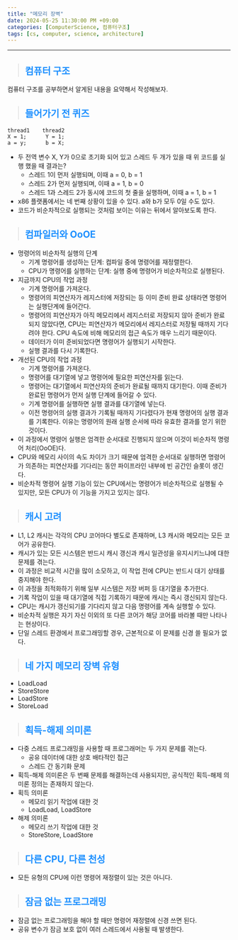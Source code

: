 ```yaml
---
title: "메모리 장벽"
date: 2024-05-25 11:30:00 PM +09:00
categories: [ComputerScience, 컴퓨터구조]
tags: [cs, computer, science, architecture]
---
```

***

>## <span style='color:#1E90FF'>컴퓨터 구조</span>
컴퓨터 구조를 공부하면서 알게된 내용을 요약해서 작성해보자. <br>

>## <span style='color:#1E90FF'>들어가기 전 퀴즈</span>
```
thread1    thread2
X = 1;      Y = 1;
a = y;      b = X;
```
- 두 전역 변수 X, Y가 0으로 초기화 되어 있고 스레드 두 개가 있을 때 위 코드를 실행 했을 때 결과는? <br>
    - 스레드 1이 먼저 실행되며, 이때 a = 0, b = 1
    - 스레드 2가 먼저 실행되며, 이때 a = 1, b = 0
    - 스레드 1과 스레드 2가 동시에 코드의 첫 줄을 실행하며, 이때 a = 1, b = 1 <br>
- x86 플랫폼에서는 네 번째 상황이 있을 수 있다. a와 b가 모두 0일 수도 있다. <br>
- 코드가 비순차적으로 실행되는 것처럼 보이는 이유는 뒤에서 알아보도록 한다. <br>

>## <span style='color:#1E90FF'>컴파일러와 OoOE</span>
- 멍령어의 비순차적 실행의 단계
    - 기계 명령어를 생성하는 단계: 컴파일 중에 명령어를 재정렬한다.
    - CPU가 명령어를 실행하는 단계: 실행 중에 명령어가 비순차적으로 실행된다. <br>
- 지금까지 CPU의 작업 과정
    - 기계 명령어를 가져온다.
    - 명령어의 피연산자가 레지스터에 저장되는 등 이미 준비 완료 상태라면 명령어는 실행단계에 들어간다.
    - 명령어의 피연산자가 아직 메모리에서 레지스터로 저장되지 않아 준비가 완료되지 않았다면, CPU는 피연산자가 메모리에서 레지스터로 저장될 때까지 기다려야 한다. CPU 속도에 비해 메모리의 접근 속도가 매우 느리기 때문이다.
    - 데이터가 이미 준비되었다면 명령어가 실행되기 시작한다.
    - 실행 결과를 다시 기록한다. <br>
- 개선된 CPU의 작업 과정
    - 기계 명령어를 가져온다.
    - 명령어를 대기열에 넣고 명령어에 필요한 피연산자를 읽는다.
    - 명령어는 대기열에서 피연산자의 준비가 완료될 때까지 대기한다. 이때 준비가 완료된 명령어가 먼저 실행 단계에 들어갈 수 있다.
    - 기계 명령어를 실행하면 실행 결과를 대기열에 넣는다.
    - 이전 명령어의 실행 결과가 기록될 때까지 기다렸다가 현재 명령어의 실행 결과를 기록한다. 이유는 명령어의 원래 실행 순서에 따라 유효한 결과를 얻기 위한 것이다. <br>
- 이 과정에서 명령어 실행은 엄격한 순서대로 진행되지 않으며 이것이 비순차적 명령어 처리(OoOE)다. <br>
- CPU와 메모리 사이의 속도 차이가 크기 때문에 엄격한 순서대로 실행하면 명령어가 의존하는 피연산자를 기다리는 동안 파이프라인 내부에 빈 공간인 슬롯이 생긴다. <br>
- 비순차적 명령어 실행 기능이 있는 CPU에서는 명령어가 비순차적으로 실행될 수 있지만, 모든 CPU가 이 기능을 가지고 있지는 않다. <br>

>## <span style='color:#1E90FF'>캐시 고려</span>
- L1, L2 캐시는 각각의 CPU 코어마다 별도로 존재하며, L3 캐시와 메모리는 모든 코어가 공유한다. <br>
- 캐시가 있는 모든 시스템은 반드시 캐시 갱신과 캐시 일관성을 유지시키느냐에 대한 문제를 겪는다. <br>
- 이 과정은 비교적 시간을 많이 소모하고, 이 작업 전에 CPU는 반드시 대기 상태를 중지해야 한다. <br>
- 이 과정을 최적화하기 위해 일부 시스템은 저장 버퍼 등 대기열을 추가한다. <br>
- 기록 작업이 있을 때 대기열에 직접 기록하기 때문에 캐시는 즉시 갱신되지 않는다. <br>
- CPU는 캐시가 갱신되기를 기다리지 않고 다음 명령어를 계속 실행할 수 있다. <br>
- 비순차적 실행은 자기 자신 이외의 또 다른 코어가 해당 코어를 바라볼 때만 나타나는 현상이다. <br>
- 단일 스레드 환경에서 프로그래밍할 경우, 근본적으로 이 문제를 신경 쓸 필요가 없다. <br>

>## <span style='color:#1E90FF'>네 가지 메모리 장벽 유형</span>
- LoadLoad <br>
- StoreStore <br>
- LoadStore <br>
- StoreLoad <br>

>## <span style='color:#1E90FF'>획득-해제 의미론</span>
- 다중 스레드 프로그래밍을 사용할 때 프로그래머는 두 가지 문제를 겪는다.
    - 공유 데이터에 대한 상호 배타적인 접근
    - 스레드 간 동기화 문제 <br>
- 획득-해제 의미론은 두 번째 문제를 해결하는데 사용되지만, 공식적인 획득-해제 의미론 정의는 존재하지 않는다. <br>
- 획득 의미론
    - 메모리 읽기 작업에 대한 것
    - LoadLoad, LoadStore <br>
- 해제 의미론
    - 메모리 쓰기 작업에 대한 것
    - StoreStore, LoadStore <br>

>## <span style='color:#1E90FF'>다른 CPU, 다른 천성</span>
- 모든 유형의 CPU에 이런 명령어 재정렬이 있는 것은 아니다. <br>

>## <span style='color:#1E90FF'>잠금 없는 프로그래밍</span>
- 잠금 없는 프로그래밍을 해야 할 때만 명령어 재정렬에 신경 쓰면 된다. <br>
- 공유 변수가 잠금 보호 없이 여러 스레드에서 사용될 때 발생한다. <br>